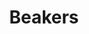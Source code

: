 ---
label: 
title: "Beakers"
order: 740
layout: table-of-contents
presentation: grid
outputs: [ html ]
---